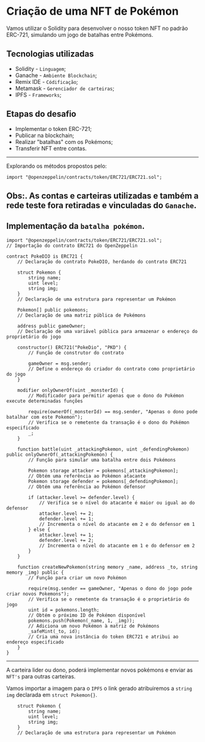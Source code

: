# Criação de uma NFT de Pokémon

Vamos utilizar o Solidity para desenvolver o nosso token NFT no padrão ERC-721, simulando um jogo de batalhas entre Pokémons.

## Tecnologias utilizadas

* Solidity - `Linguagem`;
* Ganache - `Ambiente Blockchain`;
* Remix IDE - `Códificação`;
* Metamask - `Gerenciador de carteiras`;
* IPFS - `Frameworks`;

## Etapas do desafio

* Implementar o token ERC-721;
* Publicar na blockchain;
* Realizar "batalhas" com os Pokémons;
* Transferir NFT entre contas.

---
Explorando os métodos propostos pelo:

`import "@openzeppelin/contracts/token/ERC721/ERC721.sol";`

Obs:. As contas e carteiras utilizadas e também a rede teste fora retiradas e vinculadas do `Ganache`.
---
## Implementação da `batalha pokémon`.

```solidity
import "@openzeppelin/contracts/token/ERC721/ERC721.sol";
// Importação do contrato ERC721 do OpenZeppelin

contract PokeDIO is ERC721 {
    // Declaração do contrato PokeDIO, herdando do contrato ERC721

    struct Pokemon {
        string name;
        uint level;
        string img;
    }
    // Declaração de uma estrutura para representar um Pokémon

    Pokemon[] public pokemons;
    // Declaração de uma matriz pública de Pokémons

    address public gameOwner;
    // Declaração de uma variável pública para armazenar o endereço do proprietário do jogo

    constructor() ERC721("PokeDio", "PKD") {
        // Função de construtor do contrato

        gameOwner = msg.sender;
        // Define o endereço do criador do contrato como proprietário do jogo
    }

    modifier onlyOwnerOf(uint _monsterId) {
        // Modificador para permitir apenas que o dono do Pokémon execute determinadas funções

        require(ownerOf(_monsterId) == msg.sender, "Apenas o dono pode batalhar com este Pokemon");
        // Verifica se o remetente da transação é o dono do Pokémon especificado
        _;
    }

    function battle(uint _attackingPokemon, uint _defendingPokemon) public onlyOwnerOf(_attackingPokemon) {
        // Função para simular uma batalha entre dois Pokémons

        Pokemon storage attacker = pokemons[_attackingPokemon];
        // Obtém uma referência ao Pokémon atacante
        Pokemon storage defender = pokemons[_defendingPokemon];
        // Obtém uma referência ao Pokémon defensor

        if (attacker.level >= defender.level) {
            // Verifica se o nível do atacante é maior ou igual ao do defensor
            attacker.level += 2;
            defender.level += 1;
            // Incrementa o nível do atacante em 2 e do defensor em 1
        } else {
            attacker.level += 1;
            defender.level += 2;
            // Incrementa o nível do atacante em 1 e do defensor em 2
        }
    }

    function createNewPokemon(string memory _name, address _to, string memory _img) public {
        // Função para criar um novo Pokémon

        require(msg.sender == gameOwner, "Apenas o dono do jogo pode criar novos Pokemons");
        // Verifica se o remetente da transação é o proprietário do jogo
        uint id = pokemons.length;
        // Obtém o próximo ID de Pokémon disponível
        pokemons.push(Pokemon(_name, 1, _img));
        // Adiciona um novo Pokémon à matriz de Pokémons
        _safeMint(_to, id);
        // Cria uma nova instância do token ERC721 e atribui ao endereço especificado
    }
}

```
---
A carteira lider ou dono, poderá implementar novos pokémons e enviar as `NFT's` para outras carteiras.

Vamos importar a imagem para o `IPFS` o link gerado atribuiremos a `string img` declarada em `struct Pokemon{}`.

```solidity
    struct Pokemon {
        string name;
        uint level;
        string img;
    }
    // Declaração de uma estrutura para representar um Pokémon
```
